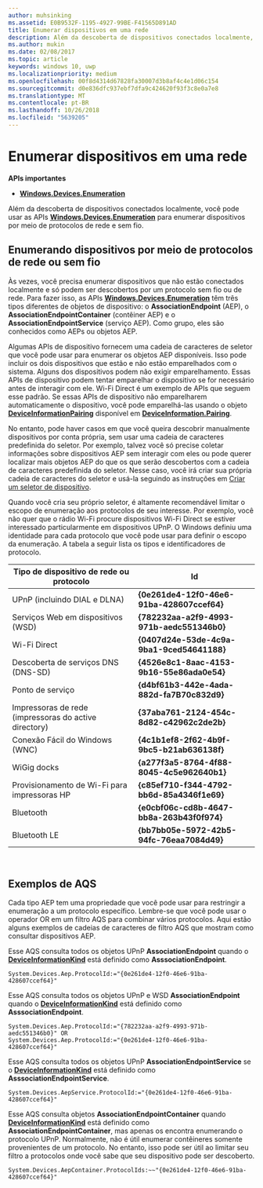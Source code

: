 ```yaml
---
author: muhsinking
ms.assetid: E0B9532F-1195-4927-99BE-F41565D891AD
title: Enumerar dispositivos em uma rede
description: Além da descoberta de dispositivos conectados localmente, você pode usar as APIs Windows.Devices.Enumeration para enumerar dispositivos por meio de protocolos de rede e sem fio.
ms.author: mukin
ms.date: 02/08/2017
ms.topic: article
keywords: windows 10, uwp
ms.localizationpriority: medium
ms.openlocfilehash: 00f8d4314d67828fa30007d3b8af4c4e1d06c154
ms.sourcegitcommit: d0e836dfc937ebf7dfa9c424620f93f3c8e0a7e8
ms.translationtype: MT
ms.contentlocale: pt-BR
ms.lasthandoff: 10/26/2018
ms.locfileid: "5639205"
---
```

# <a name="enumerate-devices-over-a-network"></a>Enumerar dispositivos em uma rede



**APIs importantes**

- [**Windows.Devices.Enumeration**](https://docs.microsoft.com/en-us/uwp/api/Windows.Devices.Enumeration)

Além da descoberta de dispositivos conectados localmente, você pode usar as APIs [**Windows.Devices.Enumeration**](https://msdn.microsoft.com/library/windows/apps/BR225459) para enumerar dispositivos por meio de protocolos de rede e sem fio.

## <a name="enumerating-devices-over-networked-or-wireless-protocols"></a>Enumerando dispositivos por meio de protocolos de rede ou sem fio

Às vezes, você precisa enumerar dispositivos que não estão conectados localmente e só podem ser descobertos por um protocolo sem fio ou de rede. Para fazer isso, as APIs [**Windows.Devices.Enumeration**](https://msdn.microsoft.com/library/windows/apps/BR225459) têm três tipos diferentes de objetos de dispositivo: o **AssociationEndpoint** (AEP), o **AssociationEndpointContainer** (contêiner AEP) e o **AssociationEndpointService** (serviço AEP). Como grupo, eles são conhecidos como AEPs ou objetos AEP.

Algumas APIs de dispositivo fornecem uma cadeia de caracteres de seletor que você pode usar para enumerar os objetos AEP disponíveis. Isso pode incluir os dois dispositivos que estão e não estão emparelhados com o sistema. Alguns dos dispositivos podem não exigir emparelhamento. Essas APIs de dispositivo podem tentar emparelhar o dispositivo se for necessário antes de interagir com ele. Wi-Fi Direct é um exemplo de APIs que seguem esse padrão. Se essas APIs de dispositivo não emparelharem automaticamente o dispositivo, você pode emparelhá-las usando o objeto [**DeviceInformationPairing**](https://msdn.microsoft.com/library/windows/apps/Mt168396) disponível em [**DeviceInformation.Pairing**](https://msdn.microsoft.com/library/windows/apps/Dn705960).

No entanto, pode haver casos em que você queira descobrir manualmente dispositivos por conta própria, sem usar uma cadeia de caracteres predefinida do seletor. Por exemplo, talvez você só precise coletar informações sobre dispositivos AEP sem interagir com eles ou pode querer localizar mais objetos AEP do que os que serão descobertos com a cadeia de caracteres predefinida do seletor. Nesse caso, você irá criar sua própria cadeia de caracteres do seletor e usá-la seguindo as instruções em [Criar um seletor de dispositivo](build-a-device-selector.md).

Quando você cria seu próprio seletor, é altamente recomendável limitar o escopo de enumeração aos protocolos de seu interesse. Por exemplo, você não quer que o rádio Wi-Fi procure dispositivos Wi-Fi Direct se estiver interessado particularmente em dispositivos UPnP. O Windows definiu uma identidade para cada protocolo que você pode usar para definir o escopo da enumeração. A tabela a seguir lista os tipos e identificadores de protocolo.

| Tipo de dispositivo de rede ou protocolo              | Id                                         |
|----------------------------------------------|--------------------------------------------|
| UPnP (incluindo DIAL e DLNA)               | **{0e261de4-12f0-46e6-91ba-428607ccef64}** |
| Serviços Web em dispositivos (WSD)                | **{782232aa-a2f9-4993-971b-aedc551346b0}** |
| Wi-Fi Direct                                 | **{0407d24e-53de-4c9a-9ba1-9ced54641188}** |
| Descoberta de serviços DNS (DNS-SD)               | **{4526e8c1-8aac-4153-9b16-55e86ada0e54}** |
| Ponto de serviço                             | **{d4bf61b3-442e-4ada-882d-fa7B70c832d9}** |
| Impressoras de rede (impressoras do active directory) | **{37aba761-2124-454c-8d82-c42962c2de2b}** |
| Conexão Fácil do Windows (WNC)                    | **{4c1b1ef8-2f62-4b9f-9bc5-b21ab636138f}** |
| WiGig docks                                  | **{a277f3a5-8764-4f88-8045-4c5e962640b1}** |
| Provisionamento de Wi-Fi para impressoras HP           | **{c85ef710-f344-4792-bb6d-85a4346f1e69}** |
| Bluetooth                                    | **{e0cbf06c-cd8b-4647-bb8a-263b43f0f974}** |
| Bluetooth LE                                 | **{bb7bb05e-5972-42b5-94fc-76eaa7084d49}** |

 

## <a name="aqs-examples"></a>Exemplos de AQS

Cada tipo AEP tem uma propriedade que você pode usar para restringir a enumeração a um protocolo específico. Lembre-se que você pode usar o operador OR em um filtro AQS para combinar vários protocolos. Aqui estão alguns exemplos de cadeias de caracteres de filtro AQS que mostram como consultar dispositivos AEP.

Esse AQS consulta todos os objetos UPnP **AssociationEndpoint** quando o [**DeviceInformationKind**](https://msdn.microsoft.com/library/windows/apps/Dn948991) está definido como **AsssociationEndpoint**.

``` syntax
System.Devices.Aep.ProtocolId:="{0e261de4-12f0-46e6-91ba-428607ccef64}"
```

Esse AQS consulta todos os objetos UPnP e WSD **AssociationEndpoint** quando o [**DeviceInformationKind**](https://msdn.microsoft.com/library/windows/apps/Dn948991) está definido como **AsssociationEndpoint**.

``` syntax
System.Devices.Aep.ProtocolId:="{782232aa-a2f9-4993-971b-aedc551346b0}" OR
System.Devices.Aep.ProtocolId:="{0e261de4-12f0-46e6-91ba-428607ccef64}"
```

Esse AQS consulta todos os objetos UPnP **AssociationEndpointService** se o [**DeviceInformationKind**](https://msdn.microsoft.com/library/windows/apps/Dn948991) está definido como **AsssociationEndpointService**.

``` syntax
System.Devices.AepService.ProtocolId:="{0e261de4-12f0-46e6-91ba-428607ccef64}"
```

Esse AQS consulta objetos **AssociationEndpointContainer** quando [**DeviceInformationKind**](https://msdn.microsoft.com/library/windows/apps/Dn948991) está definido como **AssociationEndpointContainer**, mas apenas os encontra enumerando o protocolo UPnP. Normalmente, não é útil enumerar contêineres somente provenientes de um protocolo. No entanto, isso pode ser útil ao limitar seu filtro a protocolos onde você sabe que seu dispositivo pode ser descoberto.

``` syntax
System.Devices.AepContainer.ProtocolIds:~~"{0e261de4-12f0-46e6-91ba-428607ccef64}"
```

 

 
